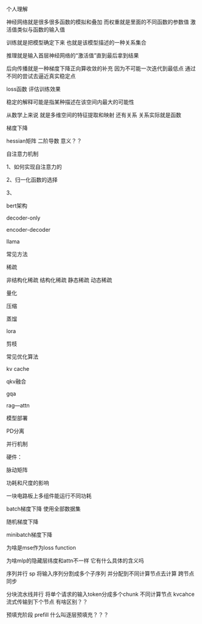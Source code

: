 个人理解

神经网络就是很多很多函数的模拟和叠加 而权重就是里面的不同函数的参数值 激活值类似与函数的输入值

训练就是把模型确定下来 也就是该模型描述的一种关系集合

推理就是输入首层神经网络的“激活值”直到最后拿到结果

后向传播就是一种梯度下降正向算收敛的补充 因为不可能一次迭代到最低点 通过不同的尝试去逼近真实稳定点

loss函数 评估训练效果 

稳定的解释可能是指某种描述在该空间内最大的可能性 

从数学上来说 就是多维空间的特征提取和映射 还有关系 关系实际就是函数

梯度下降

hessian矩阵 二阶导数 意义？？



自注意力机制

1、如何实现自注意力的

2、归一化函数的选择

3、



bert架构



decoder-only



encoder-decoder



llama





常见方法

稀疏

非结构化稀疏  结构化稀疏 静态稀疏 动态稀疏

量化

压缩

蒸馏

lora

剪枝



常见优化算法

kv cache

qkv融合

gqa

rag—attn



模型部署

PD分离

并行机制



硬件：

脉动矩阵

功耗和尺度的影响

一块电路板上多组件能运行不同功耗





batch梯度下降 使用全部数据集

随机梯度下降

minibatch梯度下降



为啥是mse作为loss function

为啥mlp的隐藏层纬度和attn不一样 它有什么具体的含义吗



序列并行 sp 将输入序列分割成多个子序列 并分配到不同计算节点去计算 跨节点同步

分块流水线并行   将单个请求的输入token分成多个chunk 不同计算节点 kvcahce流式传输到下个节点 有啥区别？？

预填充阶段 prefill  什么叫逐层预填充？？？
